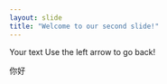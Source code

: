 ```yaml
---
layout: slide
title: "Welcome to our second slide!"
---
```

Your text
Use the left arrow to go back!

你好
